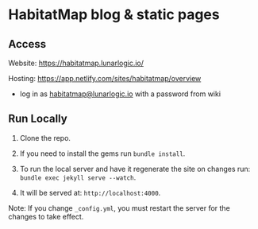 # HabitatMap blog & static pages

## Access

Website: https://habitatmap.lunarlogic.io/

Hosting: https://app.netlify.com/sites/habitatmap/overview
  - log in as habitatmap@lunarlogic.io with a password from wiki

## Run Locally

1. Clone the repo.

2. If you need to install the gems run `bundle install`.

3. To run the local server and have it regenerate the site on changes run: `bundle exec jekyll serve --watch`.

4. It will be served at: `http://localhost:4000`.

Note: If you change `_config.yml`, you must restart the server for the changes to take effect.
